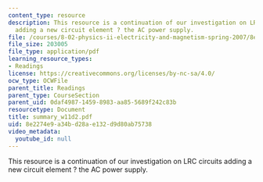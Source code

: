 ```yaml
---
content_type: resource
description: This resource is a continuation of our investigation on LRC circuits
  adding a new circuit element ? the AC power supply.
file: /courses/8-02-physics-ii-electricity-and-magnetism-spring-2007/8e2274e9a34bd28ae132d9d80ab75738_summary_w11d2.pdf
file_size: 203005
file_type: application/pdf
learning_resource_types:
- Readings
license: https://creativecommons.org/licenses/by-nc-sa/4.0/
ocw_type: OCWFile
parent_title: Readings
parent_type: CourseSection
parent_uid: 0daf4987-1459-8983-aa85-5689f242c83b
resourcetype: Document
title: summary_w11d2.pdf
uid: 8e2274e9-a34b-d28a-e132-d9d80ab75738
video_metadata:
  youtube_id: null
---
```

This resource is a continuation of our investigation on LRC circuits adding a new circuit element ? the AC power supply.